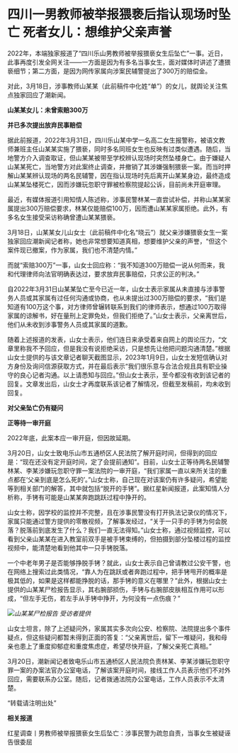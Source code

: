 # 四川一男教师被举报猥亵后指认现场时坠亡 死者女儿：想维护父亲声誉

2022年，本端独家报道了“四川乐山男教师被举报猥亵女生后坠亡”一事。近日，此事再度引发全网关注——一方面是因为有多名当事女生，面对媒体时讲述了遭猥亵细节；第二方面，是因为网传家属向涉案民辅警提出了300万的赔偿金。

对此，3月18日，涉事教师山某某（此前稿件中化姓“单”）的女儿，就舆论关注焦点独家回应了潮新闻。

**山某某女儿：未曾索赔300万**

**并已多次提出放弃民事赔偿**

据此前报道，2022年3月31日，四川乐山某中学一名高二女生报警称，被语文教师兼班主任山某某实施了猥亵，同时多名同班女生也反映有过类似遭遇。随后，当地警方介入调查取证，但山某某被带至学校辨认现场时突然坠楼身亡。由于嫌疑人山某某死亡，当地警方对此案终止调查，并撤销了其涉嫌强制猥亵一案。而当时押解山某某辨认现场的两名民辅警，因在指认现场时先后离开山某某身边，最终造成山某某坠楼死亡，因而涉嫌玩忽职守罪被检察院提起公诉，目前尚未开庭审理。

最近，有媒体报道引用知情人陈述称，涉事民警林某一直尝试补偿，并称山某某家属提出300万赔偿要求，林某仅能赔偿100万，因而遭山某某家属拒绝。此外，有多名女生接受采访称确曾遭山某某猥亵。

3月18日，山某某女儿山女士（此前稿件中化名“晓云”）就父亲涉嫌猥亵女生一案独家回应潮新闻记者称，她也非常想要知道真相，想要维护父亲的声誉，“但这个案件现已撤案，作为家属，我们也不清楚内情。”

而就“索赔300万”一事，山女士回应称：“我不知道300万赔偿一说从何而来，我和代理律师向法官明确表达过，要求放弃民事赔偿，只求公正的判决。”

自2022年3月31日山某某坠亡至今已近一年，山女士表示家属从未直接与涉事警务人员或其家属有过任何沟通或协商，也从未提出过300万赔偿的要求，“我们是知道有100万这个事，对方律师曾辗转联系到我们的律师表示，想通过100万取得家属的谅解书，好在量刑上定罪免处，但我们拒绝了。”山女士表示，父亲离世后，他们从未收到涉事警务人员或其家属的道歉。

随着上述报道的发表，山女士表示，他们连日来承受着来自网上的舆论压力，“文章里称我不予回应，但是我没有说拒绝采访，只是想先让他把问题沟通清楚。”根据山女士提供的与该文章记者聊天截图显示，2023年1月9日，山女士发短信确认对方身份及询问信源获取方式，并在最后表示“我们很乐意与合法合规且具有职业操守的良心记者沟通。以上请悉知与回应。”但山女士表示，至今都没有收到该记者的回复。文章发出后，山女士才再度联系该记者了解情况，但截至发稿前，均未收到回复。

**对父亲坠亡仍有疑问**

**正等待一审开庭**

2022年底，此案本应一审开庭，但因故延期。

3月20日，山女士致电乐山市五通桥区人民法院了解开庭时间，但得到的回应是：“现在还没有定开庭时间，定了会提前通知”。目前，山女士正等待两名民辅警林某、李某涉嫌玩忽职守罪一案法院的一审开庭，“我们家属一直以来所关注的重点都在‘父亲到底是怎么死的’。”山女士称，自己现在对该案仍有许多疑问，希望能等到相关部门的解答，其中就包括“脱开的手铐”。据红星新闻报道，此案知情人分析称，手铐有可能是山某某奔跑跳跃过程中挣开的。

山女士称，因学校的监控并不完整，且在涉事民警没有打开执法记录仪的情况下，家属只能通过警方提供的零散视频，了解事发经过，“关于一只手的手铐为何会脱落？脱落前到底发生了什么？我们一直无法得知。”山女士称，通过视频监控，可以看到父亲山某某在进入教室前双手是被手铐束缚的，但拍摄到部分坠楼过程的监控视频中，能清楚地看到他其中一只手铐脱落。

一个中老年男子是否能够挣脱手铐？就此，山女士表示自己曾请教过公安干警，也在网络上搜索过此类情况，“靠人为在跳跃或者奔跑过程中，把手铐甩开的概率是极其低的，如果是这样都能挣脱的话，那手铐的意义在哪里？”此外，根据山女士提供的山某某尸检报告显示，其右腕部损伤，手铐与右腕部皮肤相互作用可以形成，“但左手无伤，若左手从手铐中挣开，为何没有一点伤痕？”

![](https://inews.gtimg.com/om_bt/Ow1NtS30PB32cJuJPiim3EmqvUbSqUR2z8Tgazr0MNPbsAA/1000)_山某某尸检报告
受访者提供_

山女士坦言，除了上述疑问外，家属其实多次向公安、检察院、法院提出多个事件疑点，但这些疑问都暂未得到正面的答复：“父亲离世后，留下一堆疑问，我和母亲也患上了重度抑郁症和重度焦虑症，希望尽快开庭，了解父亲死亡真相。”

3月20日，潮新闻记者致电乐山市五通桥区人民法院负责林某、李某涉嫌玩忽职守罪一案的办案法官办公室电话，了解该案开庭时间，接线工作人员表示他们不对外回应，需要联系办公室。随后，记者拨通法院办公室电话，工作人员表示不太清楚。

“转载请注明出处”

**相关报道**

红星调查丨男教师被举报猥亵女生后坠亡：涉事民警为疏忽自责，当事女生被疑诬告很委屈

